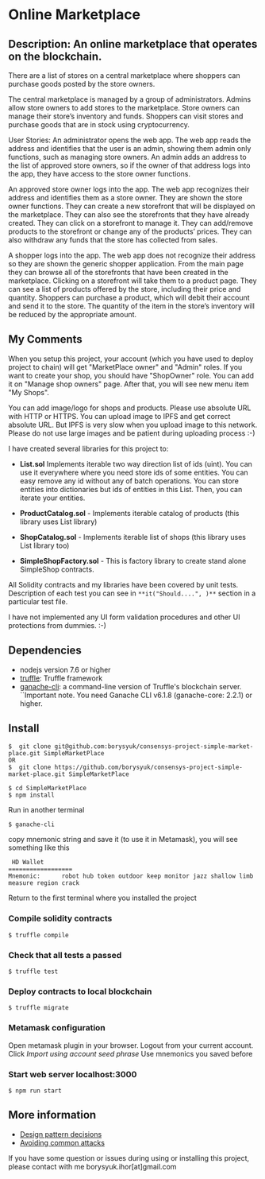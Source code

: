 # Online Marketplace

## Description: An online marketplace that operates on the blockchain.

There are a list of stores on a central marketplace where shoppers can purchase
goods posted by the store owners.

The central marketplace is managed by a group of administrators.
Admins allow store owners to add stores to the marketplace. Store owners can
manage their store’s inventory and funds. Shoppers can visit stores and purchase
goods that are in stock using cryptocurrency.

User Stories:
An administrator opens the web app. The web app reads the address and identifies
that the user is an admin, showing them admin only functions, such as managing
store owners. An admin adds an address to the list of approved store owners, so
if the owner of that address logs into the app, they have access to the store
owner functions.

An approved store owner logs into the app. The web app recognizes their address
and identifies them as a store owner. They are shown the store owner functions.
They can create a new storefront that will be displayed on the marketplace.
They can also see the storefronts that they have already created. They can
click on a storefront to manage it. They can add/remove products to the
storefront or change any of the products’ prices. They can also withdraw any
funds that the store has collected from sales.

A shopper logs into the app. The web app does not recognize their address so
they are shown the generic shopper application. From the main page they can
browse all of the storefronts that have been created in the marketplace.
Clicking on a storefront will take them to a product page. They can see a list
of products offered by the store, including their price and quantity. Shoppers
can purchase a product, which will debit their account and send it to the store.
The quantity of the item in the store’s inventory will be reduced by the appropriate amount.

## My Comments
When you setup this project, your account (which you have used to deploy project to chain) 
will get "MarketPlace owner" and "Admin" roles. If you want to create your shop,
you should have "ShopOwner" role. You can add it on "Manage shop owners" page. 
After that, you will see new menu item "My Shops".   

You can add image/logo for shops and products. Please use absolute URL with HTTP or HTTPS.
You can upload image to IPFS and get correct absolute URL. But IPFS is very slow 
when you upload image to this network. Please do not use large images and be 
patient during uploading process :-) 


I have created several libraries for this project to:
+ **List.sol**  Implements iterable two way direction list of ids (uint). You can use it 
everywhere where you need store ids of some entities. You can easy remove any id without any of batch operations.
You can store entities into 
dictionaries but ids of entities in this List. Then, you can iterate your entities.

+ **ProductCatalog.sol** - Implements iterable catalog of products (this library uses List library)     

+ **ShopCatalog.sol** - Implements iterable list of shops (this library uses List library too)

+ **SimpleShopFactory.sol** - This is factory library to create stand alone SimpleShop contracts. 


All Solidity contracts and my libraries have been covered by unit tests. Description of each test you 
can see in `**it("Should....", )**` section in a particular test file. 


I have not implemented any UI form validation procedures and other UI protections from dummies. :-)


## Dependencies
+ nodejs version 7.6 or higher
+  [truffle](https://github.com/trufflesuite/truffle): Truffle framework
+  [ganache-cli](https://github.com/trufflesuite/ganache-cli): a command-line
version of Truffle's blockchain server.
``Important note. You need Ganache CLI v6.1.8 (ganache-core: 2.2.1) or higher.


## Install

```
$  git clone git@github.com:borysyuk/consensys-project-simple-market-place.git SimpleMarketPlace
OR
$  git clone https://github.com/borysyuk/consensys-project-simple-market-place.git SimpleMarketPlace
```

```
$ cd SimpleMarketPlace
$ npm install
```
 Run in another terminal

 ```
 $ ganache-cli
 ```

 copy mnemonic string and save it (to use it in Metamask), you will see something like this  

 ```
  HD Wallet
 ==================
 Mnemonic:      robot hub token outdoor keep monitor jazz shallow limb measure region crack
 ```
 Return to the first terminal where you installed the project

### Compile solidity contracts
```
$ truffle compile
```

### Check that all tests a passed
```
$ truffle test
```

### Deploy contracts to local blockchain
```
$ truffle migrate
```

### Metamask configuration
Open metamask plugin in your browser. Logout from your current account. Click
*Import using account seed phrase*
Use mnemonics you saved before


### Start web server localhost:3000
```
$ npm run start
```

  
## More information

+ [Design pattern decisions](https://github.com/borysyuk/consensys-project-simple-market-place/blob/master/design_pattern_desicions.md)
+ [Avoiding common attacks](https://github.com/borysyuk/consensys-project-simple-market-place/blob/master/avoiding_common_attacks.md)
 
 If you have some question or issues during using or installing this project, please contact with me borysyuk.ihor[at]gmail.com